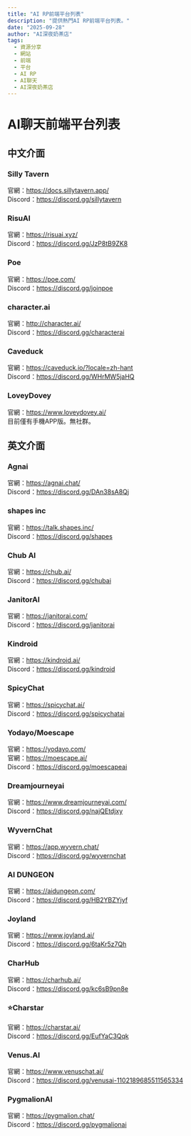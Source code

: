 ```yaml
---
title: "AI RP前端平台列表"
description: "提供熱門AI RP前端平台列表。"
date: "2025-09-28"
author: "AI深夜奶茶店"
tags:
  - 資源分享
  - 網站
  - 前端
  - 平台
  - AI RP
  - AI聊天
  - AI深夜奶茶店
---
```

# AI聊天前端平台列表
## 中文介面
### Silly Tavern
官網：https://docs.sillytavern.app/  
Discord：https://discord.gg/sillytavern  
### RisuAI
官網：https://risuai.xyz/  
Discord：https://discord.gg/JzP8tB9ZK8  
### Poe
官網：https://poe.com/  
Discord：https://discord.gg/joinpoe  
### character.ai
官網：http://character.ai/  
Discord：https://discord.gg/characterai  
### Caveduck
官網：https://caveduck.io/?locale=zh-hant  
Discord：https://discord.gg/WHrMW5jaHQ  
### LoveyDovey
官網：https://www.loveydovey.ai/  
目前僅有手機APP版。無社群。
## 英文介面
### Agnai
官網：https://agnai.chat/  
Discord：https://discord.gg/DAn38sA8Qj  
### shapes inc
官網：https://talk.shapes.inc/  
Discord：https://discord.gg/shapes  
### Chub AI
官網：https://chub.ai/  
Discord：https://discord.gg/chubai  
### JanitorAI
官網：https://janitorai.com/  
Discord：https://discord.gg/janitorai  
### Kindroid
官網：https://kindroid.ai/  
Discord：https://discord.gg/kindroid  
### SpicyChat
官網：https://spicychat.ai/    
Discord：https://discord.gg/spicychatai  
### Yodayo/Moescape
官網：https://yodayo.com/  
官網：https://moescape.ai/  
Discord：https://discord.gg/moescapeai  
### Dreamjourneyai
官網：https://www.dreamjourneyai.com/  
Discord：https://discord.gg/najQEtdjxy  
### WyvernChat
官網：https://app.wyvern.chat/  
Discord：https://discord.gg/wyvernchat  
### AI DUNGEON
官網：https://aidungeon.com/  
Discord：https://discord.gg/HB2YBZYjyf  
### Joyland
官網：https://www.joyland.ai/  
Discord：https://discord.gg/6taKr5z7Qh  
### CharHub
官網：https://charhub.ai/  
Discord：https://discord.gg/kc6sB9pn8e  
### ⭐Charstar
官網：https://charstar.ai/  
Discord：https://discord.gg/EufYaC3Qqk  
### Venus.AI
官網：https://www.venuschat.ai/  
Discord：https://discord.gg/venusai-1102189685511565334  
### PygmalionAI
官網：https://pygmalion.chat/  
Discord：https://discord.gg/pygmalionai  
